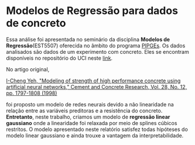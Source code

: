 # Modelos de Regressão para dados de concreto

Essa análise foi apresentada no seminário da disciplina **Modelos de Regressão**(EST5507) oferecida no âmbito do programa [PIPGEs](https://www.pipges.ufscar.br/). Os dados analisados são dados de um experimento com concreto. Eles se encontram disponíveis no repositório do UCI neste [link](https://archive.ics.uci.edu/ml/datasets/Concrete+Compressive+Strength).

No artigo original, 

[I-Cheng Yeh, "Modeling of strength of high performance concrete using artificial neural networks," Cement and Concrete Research, Vol. 28, No. 12, pp. 1797-1808 (1998)](https://www.sciencedirect.com/science/article/abs/pii/S0008884698001653) 

foi proposto um modelo de redes neurais devido a não linearidade na relação entre as variáveis preditoras e a resistência do concreto. **Entretanto**, neste trabalho, criamos um modelo de **regressão linear gaussiano** onde a linearidade foi relaxada por meio de splines cúbicos restritos. O modelo apresentado neste relatório satisfez todas hipóteses do modelo linear gaussiano e ainda trouxe a vantagem da interpretabilidade.

